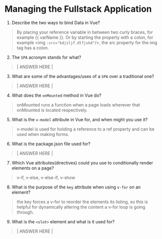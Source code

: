 # Managing the Fullstack Application

1. Describe the two ways to bind Data in Vue?

  > By placing your reference variable in between two curly braces, for example {{ varName }}.
  > Or by starting the property with a colon, for example <img `:src="kdjsljf.dlfjskd"`/>, the src property for the img tag has a colon. 

2. The `SPA` acronym stands for what?

  > | ANSWER HERE |

3. What are some of the advantages/uses of a `SPA` over a traditional one?

  > | ANSWER HERE |

4. What does the `onMounted` method in Vue do?

  > onMounted runs a function when a page loads wherever that onMounted is located respectively.

5. What is the `v-model` attribute in Vue for, and when might you use it?

  > v-model is used for holding a reference to a ref property and can be used when making forms.

6. What is the package.json file used for?

  > | ANSWER HERE |

7. Which Vue attributes(directives) could you use to conditionally render elements on a page?

  > v-if, v-else, v-else-if, v-show

8. What is the purpose of the `key` attribute when using `v-for` on an element?

  > the key forces a v-for to reorder the elements its listing, so this is helpful for dynamically altering the content a v-for loop is going through.

9. What is the `<slot>` element and what is it used for?

  > | ANSWER HERE |
